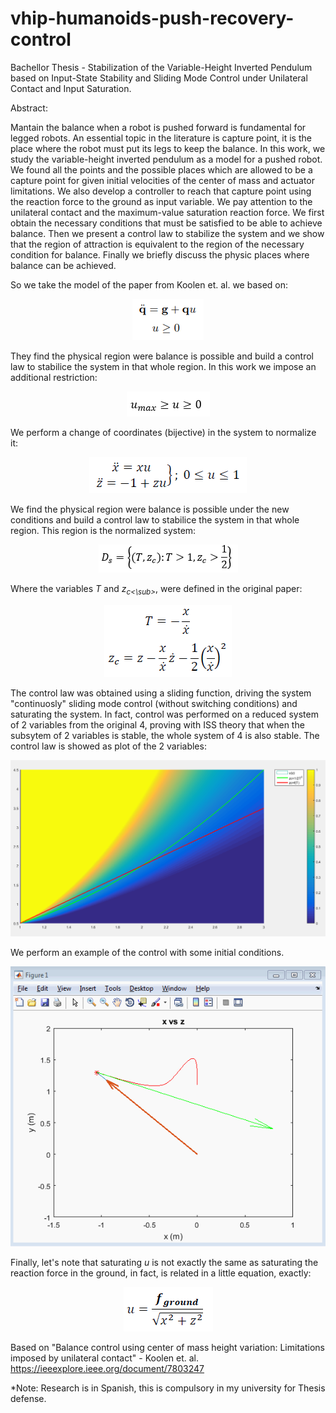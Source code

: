 # vhip-humanoids-push-recovery-control
Bachellor Thesis - Stabilization of the Variable-Height Inverted Pendulum based on Input-State Stability and Sliding Mode Control under Unilateral Contact and Input Saturation.

Abstract:

Mantain the balance when a robot is pushed forward is fundamental for legged robots. An essential topic in the literature is capture point, it is the place where the robot must put its legs to keep the balance. In this work, we study the variable-height inverted pendulum as a model for a pushed robot. We found all the points and the possible places which are allowed to be a capture point for given initial velocities of the center of mass and actuator limitations. We also develop a controller to reach that capture point using the reaction force to the ground as input variable. We pay attention to the unilateral contact and the maximum-value saturation reaction force. We first obtain the necessary conditions that must be satisfied to be able to achieve balance. Then we present a control law to stabilize the system and we show that the region of attraction is equivalent to the region of the necessary condition for balance. Finally we briefly discuss the physic places where balance can be achieved.

So we take the model of the paper from Koolen et. al. we based on:

<p align="center">
<img src="graphics/vhip_dynamics.png">
</p>

They find the physical region were balance is possible and build a control law to stabilice the system in that whole region. In this work we impose an additional restriction:

<p align="center">
<img src="graphics/vhiprest.png">
</p>

We perform a change of coordinates (bijective) in the system to normalize it:

<p align="center">
<img src="graphics/normalized_system.png">
</p>

We find the physical region were balance is possible under the new conditions and build a control law to stabilice the system in that whole region. This region is the normalized system: 

<p align="center">
<img src="graphics/region.png">
</p>

Where the variables *T* and *z<sub>c<\sub>*, were defined in the original paper:

<p align="center">
<img src="graphics/Tzc.png">
</p>

The control law was obtained using a sliding function, driving the system "continuosly" sliding mode control (without switching conditions) and saturating the system. In fact, control was performed on a reduced system of 2 variables from the original 4, proving with ISS theory that when the subsytem of 2 variables is stable, the whole system of 4 is also stable. The control law is showed as plot of the 2 variables:

<p align="center">
<img src="graphics/u.png">
</p>


We perform an example of the control with some initial conditions.

<p align="center">
<img src="graphics/vhipcontrol.gif">
</p>

Finally, let's note that saturating *u* is not exactly the same as saturating the reaction force in the ground, in fact, is related in a little equation, exactly: 

<p align="center">
<img src="graphics/uforce.png">
</p>

Based on "Balance control using center of mass height variation: Limitations imposed by unilateral contact" - Koolen et. al. https://ieeexplore.ieee.org/document/7803247

*Note: Research is in Spanish, this is compulsory in my university for Thesis defense. 
